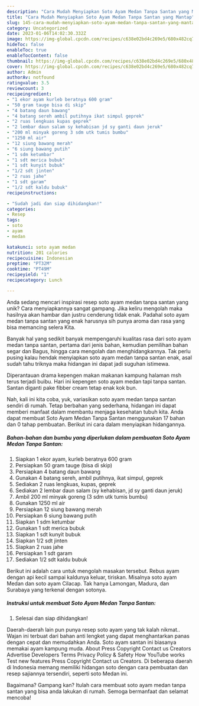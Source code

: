 ```yaml
---
description: "Cara Mudah Menyiapkan Soto Ayam Medan Tanpa Santan yang Mantap"
title: "Cara Mudah Menyiapkan Soto Ayam Medan Tanpa Santan yang Mantap"
slug: 145-cara-mudah-menyiapkan-soto-ayam-medan-tanpa-santan-yang-mantap
category: Uncategorized
date: 2023-01-06T14:02:30.332Z
image: https://img-global.cpcdn.com/recipes/c638e02bd4c269e5/680x482cq70/soto-ayam-medan-tanpa-santan-foto-resep-utama.jpg
hideToc: false
enableToc: true
enableTocContent: false
thumbnail: https://img-global.cpcdn.com/recipes/c638e02bd4c269e5/680x482cq70/soto-ayam-medan-tanpa-santan-foto-resep-utama.jpg
cover: https://img-global.cpcdn.com/recipes/c638e02bd4c269e5/680x482cq70/soto-ayam-medan-tanpa-santan-foto-resep-utama.jpg
author: Admin
authorAv: notfound
ratingvalue: 3.5
reviewcount: 3
recipeingredient:
- "1 ekor ayam kurleb beratnya 600 gram"
- "50 gram tauge bisa di skip"
- "4 batang daun bawang"
- "4 batang sereh ambil putihnya ikat simpul geprek"
- "2 ruas lengkuas kupas geprek"
- "2 lembar daun salam sy kehabisan jd sy ganti daun jeruk"
- "200 ml minyak goreng 3 sdm utk tumis bumbu"
- "1250 ml air"
- "12 siung bawang merah"
- "6 siung bawang putih"
- "1 sdm ketumbar"
- "1 sdt merica bubuk"
- "1 sdt kunyit bubuk"
- "1/2 sdt jinten"
- "2 ruas jahe"
- "1 sdt garam"
- "1/2 sdt kaldu bubuk"
recipeinstructions:

- "Sudah jadi dan siap dihidangkan!"
categories:
- Resep
tags:
- soto
- ayam
- medan

katakunci: soto ayam medan 
nutrition: 201 calories
recipecuisine: Indonesian
preptime: "PT32M"
cooktime: "PT49M"
recipeyield: "1"
recipecategory: Lunch

---
```





Anda sedang mencari inspirasi resep soto ayam medan tanpa santan yang unik? Cara menyiapkannya sangat gampang. Jika keliru mengolah maka hasilnya akan hambar dan justru cenderung tidak enak. Padahal soto ayam medan tanpa santan yang enak harusnya sih punya aroma dan rasa yang bisa memancing selera Kita.





Banyak hal yang sedikit banyak mempengaruhi kualitas rasa dari soto ayam medan tanpa santan, pertama dari jenis bahan, kemudian pemilihan bahan segar dan Bagus, hingga cara mengolah dan menghidangkannya. Tak perlu pusing kalau hendak menyiapkan soto ayam medan tanpa santan enak,      asal sudah tahu triknya maka hidangan ini dapat jadi suguhan istimewa.














Diperantauan drama kepengen makan makanan kampung halaman msh terus terjadi buibu. Hari ini kepengen soto ayam medan tapi tanpa santan. Santan diganti pake fibber cream tetap enak kok bun.






Nah, kali ini kita coba, yuk, variasikan soto ayam medan tanpa santan sendiri di rumah. Tetap berbahan yang sederhana, hidangan ini dapat memberi manfaat dalam membantu menjaga kesehatan tubuh kita. Anda dapat membuat Soto Ayam Medan Tanpa Santan menggunakan 17 bahan dan 0 tahap pembuatan. Berikut ini cara dalam menyiapkan hidangannya.

<!--inarticleads1-->

##### Bahan-bahan dan bumbu yang diperlukan dalam pembuatan Soto Ayam Medan Tanpa Santan:

1. Siapkan 1 ekor ayam, kurleb beratnya 600 gram
1. Persiapkan 50 gram tauge (bisa di skip)
1. Persiapkan 4 batang daun bawang
1. Gunakan 4 batang sereh, ambil putihnya, ikat simpul, geprek
1. Sediakan 2 ruas lengkuas, kupas, geprek
1. Sediakan 2 lembar daun salam (sy kehabisan, jd sy ganti daun jeruk)
1. Ambil 200 ml minyak goreng (3 sdm utk tumis bumbu)
1. Gunakan 1250 ml air
1. Persiapkan 12 siung bawang merah
1. Persiapkan 6 siung bawang putih
1. Siapkan 1 sdm ketumbar
1. Gunakan 1 sdt merica bubuk
1. Siapkan 1 sdt kunyit bubuk
1. Siapkan 1/2 sdt jinten
1. Siapkan 2 ruas jahe
1. Persiapkan 1 sdt garam
1. Sediakan 1/2 sdt kaldu bubuk


Berikut ini adalah cara untuk mengolah masakan tersebut. Rebus ayam dengan api kecil sampai kaldunya keluar, tiriskan. Misalnya soto ayam Medan dan soto ayam Cilacap. Tak hanya Lamongan, Madura, dan Surabaya yang terkenal dengan sotonya. 

<!--inarticleads2-->

##### Instruksi untuk membuat Soto Ayam Medan Tanpa Santan:


1. Selesai dan siap dihidangkan!

Daerah-daerah lain pun punya resep soto ayam yang tak kalah nikmat.. Wajan ini terbuat dari bahan anti lengket yang dapat menghantarkan panas dengan cepat dan memudahkan Anda. Soto ayam santan ini biasanya memakai ayam kampung muda. About Press Copyright Contact us Creators Advertise Developers Terms Privacy Policy &amp; Safety How YouTube works Test new features Press Copyright Contact us Creators. Di beberapa daerah di Indonesia memang memiliki hidangan soto dengan cara pembuatan dan resep sajiannya tersendiri, seperti soto Medan ini. 

Bagaimana? Gampang kan? Itulah cara membuat soto ayam medan tanpa santan yang bisa anda lakukan di rumah. Semoga bermanfaat dan selamat mencoba!
